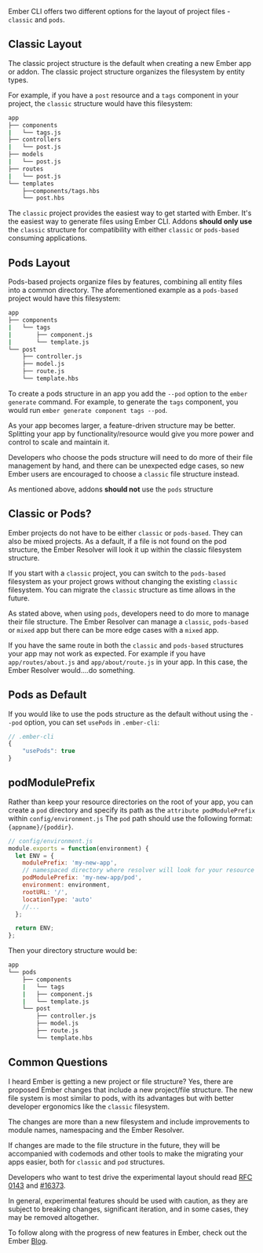 Ember CLI offers two different options for the layout of project files - `classic` and `pods`.

## Classic Layout
The classic project structure is the default when creating a new Ember app or addon. The classic project structure organizes the filesystem by entity types. 

For example, if you have a `post` resource and a `tags` component in your project, the `classic` structure would have this filesystem:

```sh
app
├── components
|   └── tags.js
├── controllers
|   └── post.js
├── models
|   └── post.js
├── routes
|   └── post.js
└── templates
    ├──components/tags.hbs
    └── post.hbs
```

The `classic` project provides the easiest way to get started with Ember. It's the easiest way to generate files using Ember CLI.  Addons __should only use__ the `classic` structure for compatibility with either `classic` or `pods-based` consuming applications.

## Pods Layout
Pods-based projects organize files by features, combining all entity files into a common directory. The aforementioned example as a `pods-based` project would have this filesystem:

```sh
app
├── components
|   └── tags
|       ├── component.js
|       └── template.js
└── post      
    ├── controller.js
    ├── model.js
    ├── route.js
    └── template.hbs
```

To create a pods structure in an app you add the `--pod` option to the `ember generate` command. For example, to generate the `tags` component, you would run `ember generate component tags --pod`.

As your app becomes larger, a feature-driven structure may be better. Splitting your app by functionality/resource would give you more power and control to scale and maintain it.

Developers who choose the pods structure will need to do more of their file management by hand, and there can be unexpected edge cases, so new Ember users are encouraged to choose a `classic` file structure instead.

As mentioned above, addons __should not__ use the `pods` structure

## Classic or Pods?
Ember projects do not have to be either `classic` or `pods-based`. They can also be mixed projects. As a default, if a file is not found on the pod structure, the Ember Resolver will look it up within the classic filesystem structure.

If you start with a `classic` project, you can switch to the `pods-based` filesystem as your project grows without changing the existing `classic` filesystem. You can migrate the `classic` structure as time allows in the future.

As stated above, when using `pods`, developers need to do more to manage their file structure. The Ember Resolver can manage a `classic`, `pods-based` or `mixed` app but there can be more edge cases with a `mixed` app.  

If you have the same route in both the `classic` and `pods-based` structures your app may not work as expected. For example if you have `app/routes/about.js` and `app/about/route.js` in your app.  In this case, the Ember Resolver would....do something.

## Pods as Default
If you would like to use the pods structure as the default without using the `--pod` option, you can set `usePods` in `.ember-cli`:

```js
// .ember-cli
{
    "usePods": true
}
```

## podModulePrefix
Rather than keep your resource directories on the root of your app, you can create a `pod` directory and specify its path as the `attribute podModulePrefix` within `config/environment.js` The `pod` path should use the following format: `{appname}/{poddir}`.

```js
// config/environment.js
module.exports = function(environment) {
  let ENV = {
    modulePrefix: 'my-new-app',
    // namespaced directory where resolver will look for your resource files
    podModulePrefix: 'my-new-app/pod',
    environment: environment,
    rootURL: '/',
    locationType: 'auto'
    //...
  };

  return ENV;
};
```

Then your directory structure would be:

```sh
app
└── pods
    ├── components
    |   └── tags
    |   ├── component.js
    |   └── template.js
    └── post      
        ├── controller.js
        ├── model.js
        ├── route.js
        └── template.hbs
```

## Common Questions

I heard Ember is getting a new project or file structure?  Yes, there are proposed Ember changes that include a new project/file structure.  The new file system is most similar to pods, with its advantages but with better developer ergonomics like the `classic` filesystem. 

The changes are more than a new filesystem and include improvements to module names, namespacing and the Ember Resolver.

If changes are made to the file structure in the future, they will be accompanied with codemods and other tools to make the migrating your apps easier, both for `classic` and `pod` structures. 

Developers who want to test drive the experimental layout should read [RFC 0143](https://github.com/emberjs/rfcs/blob/master/text/0143-module-unification.md) and [#16373](https://github.com/emberjs/ember.js/issues/16373). 

In general, experimental features should be used with caution, as they are subject to breaking changes, significant iteration, and in some cases, they may be removed altogether.

To follow along with the progress of new features in Ember, check out the Ember [Blog](https://www.emberjs.com/blog/). 

<!-- some statement on module unification, see Ember [RFC #0143](https://github.com/emberjs/rfcs/blob/master/text/0143-module-unification.md) for details on module unification -->

